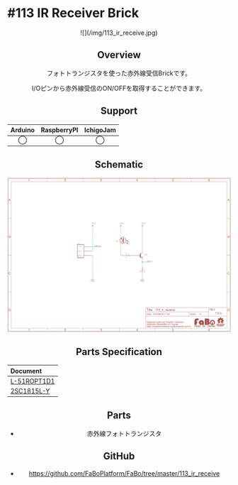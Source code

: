 # #113 IR Receiver Brick

<center>![](/img/113_ir_receive.jpg)
<!--COLORME-->

## Overview
フォトトランジスタを使った赤外線受信Brickです。

I/Oピンから赤外線受信のON/OFFを取得することができます。

## Support
|Arduino|RaspberryPI|IchigoJam|
|:--:|:--:|:--:|
|◯|◯|◯|

## Schematic
![](./img/113_ir_receive_sch.png)


## Parts Specification
| Document |
|:--|
| [L-51ROPT1D1](http://akizukidenshi.com/catalog/g/gI-04211/) |
| [2SC1815L-Y](http://akizukidenshi.com/catalog/g/gI-06475/) |



## Parts
- 赤外線フォトトランジスタ

## GitHub
- https://github.com/FaBoPlatform/FaBo/tree/master/113_ir_receive
